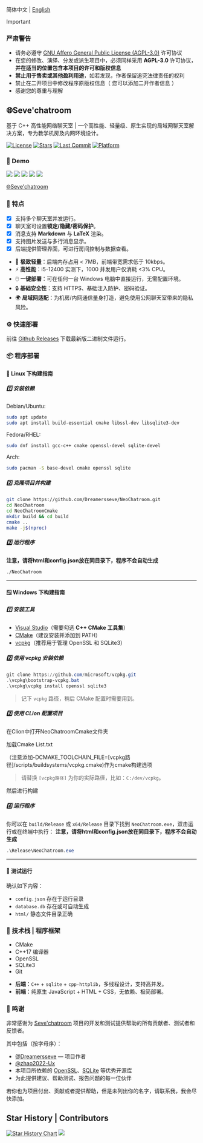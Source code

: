 简体中文 | [English](./README_EN.md)

> [!IMPORTANT]
>
> ### 严肃警告
>
> - 请务必遵守 [GNU Affero General Public License (AGPL-3.0)](https://www.gnu.org/licenses/agpl-3.0.html) 许可协议
> - 在您的修改、演绎、分发或派生项目中，必须同样采用 **AGPL-3.0** 许可协议，**并在适当的位置包含本项目的许可和版权信息**
> - **禁止用于售卖或其他盈利用途**，如若发现，作者保留追究法律责任的权利
> - 禁止在二开项目中修改程序原版权信息（ 您可以添加二开作者信息 ）
> - 感谢您的尊重与理解
   
<p>
<strong><h2>🌐Seve'chatroom</h2></strong>
基于 C++ 高性能网络聊天室 | 一个高性能、轻量级、原生实现的局域网聊天室解决方案，专为教学机房及内网环境设计。
</p>

[![License](https://img.shields.io/github/license/Dreamersseve/NeoChatroom?style=flat-square)](https://github.com/Dreamersseve/NeoChatroom/blob/main/LICENSE)
[![Stars](https://img.shields.io/github/stars/Dreamersseve/NeoChatroom?style=flat-square)](https://github.com/Dreamersseve/NeoChatroom/stargazers)
[![Last Commit](https://img.shields.io/github/last-commit/Dreamersseve/NeoChatroom?style=flat-square)](https://github.com/Dreamersseve/NeoChatroom/commits/main)
[![Platform](https://img.shields.io/badge/platform-Windows-blue?style=flat-square)](#)

### 👀 Demo

![](https://cdn.luogu.com.cn/upload/image_hosting/b65eyz4w.png)
![](https://cdn.luogu.com.cn/upload/image_hosting/6qt8dkg7.png)
![](https://cdn.luogu.com.cn/upload/image_hosting/pc5t3u9r.png)
![](https://cdn.luogu.com.cn/upload/image_hosting/7s4jjvk1.png)
![](https://cdn.luogu.com.cn/upload/image_hosting/xqs01vxa.png)

[🌐Seve'chatroom](https://chatroom.seveoi.icu)

### 🎉 特点 

- [x] 支持多个聊天室并发运行。
- [x] 聊天室可设置**锁定/隐藏/密码保护**。
- [x] 消息支持 **Markdown** 与 **LaTeX** 渲染。
- [x] 支持图片发送与多行消息显示。
- [x] 后端提供管理界面，可进行房间控制与数据查看。

- 🚀 **极致轻量**：后端内存占用 < 7MB，前端带宽需求低于 10kbps。
- ⚡ **高性能**：i5-12400 实测下，1000 并发用户仅消耗 <3% CPU。
- 🖱️ **一键部署**：可在任何一台 Windows 电脑中直接运行，无需配置环境。
- 🔒 **基础安全性**：支持 HTTPS、基础注入防护、密码验证。
- 🌍 **局域网适配**：为机房/内网通信量身打造，避免使用公网聊天室带来的隐私风险。
  
### ⚙️ 快速部署

前往 [Github Releases](https://github.com/Dreamersseve/NeoChatroom/releases) 下载最新版二进制文件运行。

### 📦 程序部署

#### 🐧 Linux 下构建指南

##### 1️⃣ 安装依赖

Debian/Ubuntu:

```bash
sudo apt update
sudo apt install build-essential cmake libssl-dev libsqlite3-dev
```

Fedora/RHEL:

```bash
sudo dnf install gcc-c++ cmake openssl-devel sqlite-devel
```

Arch:

```bash
sudo pacman -S base-devel cmake openssl sqlite
```

##### 2️⃣ 克隆项目并构建

```bash
git clone https://github.com/Dreamersseve/NeoChatroom.git
cd NeoChatroom
cd NeoChatroomCmake
mkdir build && cd build
cmake ..
make -j$(nproc)
```

##### 3️⃣ 运行程序

**注意，请将html和config.json放在同目录下，程序不会自动生成**
```bash
./NeoChatroom
```

---

#### 🪟 Windows 下构建指南

##### 1️⃣ 安装工具

* [Visual Studio](https://visualstudio.microsoft.com/)（需要勾选 **C++ CMake 工具集**）
* [CMake](https://cmake.org/download/)（建议安装并添加到 PATH）
* [vcpkg](https://github.com/microsoft/vcpkg)（推荐用于管理 OpenSSL 和 SQLite3）

##### 2️⃣ 使用 vcpkg 安装依赖

```powershell
git clone https://github.com/microsoft/vcpkg.git
.\vcpkg\bootstrap-vcpkg.bat
.\vcpkg\vcpkg install openssl sqlite3
```

> 记下 `vcpkg` 路径，稍后 CMake 配置时需要用到。

##### 3️⃣ 使用 CLion 配置项目

在Clion中打开NeoChatroomCmake文件夹

加载Cmake List.txt

（注意添加-DCMAKE_TOOLCHAIN_FILE=[vcpkg路径]/scripts/buildsystems/vcpkg.cmake)作为cmake构建选项

> 请替换 `[vcpkg路径]` 为你的实际路径，比如：`C:/dev/vcpkg`。

然后进行构建
##### 4️⃣ 运行程序


你可以在 `build/Release` 或 `x64/Release` 目录下找到 `NeoChatroom.exe`，双击运行或在终端中执行：
**注意，请将html和config.json放在同目录下，程序不会自动生成**

```powershell
.\Release\NeoChatroom.exe
```

---

#### 🧪 测试运行

确认如下内容：

* `config.json` 存在于运行目录
* `database.db` 存在或可自动生成
* `html/` 静态文件目录正确

### 🛫️ 技术栈 | 程序框架

* CMake
* C++17 编译器
* OpenSSL 
* SQLite3 
* Git

- **后端**：`C++` + `sqlite` + `cpp-httplib`，多线程设计，支持高并发。
- **前端**：纯原生 JavaScript + HTML + CSS，无依赖、极简部署。

### 🙏 鸣谢

非常感谢为 [Seve'chatroom](https://github.com/Dreamersseve/NeoChatroom) 项目的开发和测试提供帮助的所有贡献者、测试者和反馈者。

其中包括（按字母序）：
- [@Dreamersseve](https://github.com/Dreamersseve) — 项目作者
- [@zhao2022-Ux](https://github.com/zhao2022-Ux) 
- 本项目所依赖的 [OpenSSL](https://www.openssl.org/)、[SQLite](https://www.sqlite.org/) 等优秀开源库
- 为此提供建议、帮助测试、报告问题的每一位伙伴

若你也为项目付出、贡献或者提供帮助，但是未列出你的名字，请联系我，我会尽快添加。  


## Star History | Contributors

[![Star History Chart](https://api.star-history.com/svg?repos=Dreamersseve/NeoChatroom&type=Date)](https://star-history.com/#Dreamersseve/NeoChatroom&Date)
[![](https://contrib.rocks/image?repo=Dreamersseve/NeoChatroom)](https://github.com/Dreamersseve/NeoChatroom/graphs/contributors)
